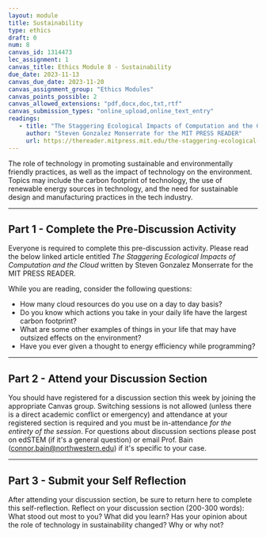 ```yaml
---
layout: module
title: Sustainability
type: ethics
draft: 0
num: 8
canvas_id: 1314473
lec_assignment: 1
canvas_title: Ethics Module 8 - Sustainability
due_date: 2023-11-13
canvas_due_date: 2023-11-20
canvas_assignment_group: "Ethics Modules"
canvas_points_possible: 2
canvas_allowed_extensions: "pdf,docx,doc,txt,rtf"
canvas_submission_types: "online_upload,online_text_entry"
readings:
   - title: "The Staggering Ecological Impacts of Computation and the Cloud"
     author: "Steven Gonzalez Monserrate for the MIT PRESS READER"
     url: https://thereader.mitpress.mit.edu/the-staggering-ecological-impacts-of-computation-and-the-cloud/
---
```


The role of technology in promoting sustainable and environmentally friendly practices, as well as the impact of technology on the environment. Topics may include the carbon footprint of technology, the use of renewable energy sources in technology, and the need for sustainable design and manufacturing practices in the tech industry.

* * *

## Part 1 - Complete the Pre-Discussion Activity

Everyone is required to complete this pre-discussion activity. Please read the below linked article entitled _The Staggering Ecological Impacts of Computation and the Cloud_ written by Steven Gonzalez Monserrate for the MIT PRESS READER.

 While you are reading, consider the following questions:
 * How many cloud resources do you use on a day to day basis?
 * Do you know which actions you take in your daily life have the largest carbon footprint?
 * What are some other examples of things in your life that may have outsized effects on the environment?
 * Have you ever given a thought to energy efficiency while programming?

* * *

## Part 2 - Attend your Discussion Section

You should have registered for a discussion section this week by joining the appropriate Canvas group. Switching sessions is not allowed (unless there is a direct academic conflict or emergency) and attendance at your registered section is required and you must be in-attendance _for the entirety of the session_. For questions about discussion sections please post on edSTEM (if it's a general question) or email Prof. Bain (<connor.bain@northwestern.edu>) if it's specific to your case.

* * *

## Part 3 - Submit your Self Reflection

After attending your discussion section, be sure to return here to complete this self-reflection. Reflect on your discussion section (200-300 words): What stood out most to you? What did you learn? Has your opinion about the role of technology in sustainability changed? Why or why not?